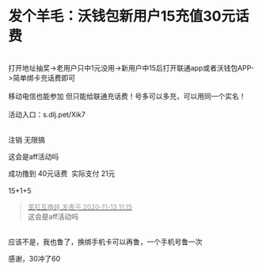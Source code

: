 # 发个羊毛：沃钱包新用户15充值30元话费


<br />
打开地址抽奖-&gt;老用户只中1元没用-&gt;新用户中15后打开联通app或者沃钱包APP-&gt;简单绑卡充话费即可<br />
<br />
移动电信也能参加 但只能给联通充话费！号多可以多充，可以用同一个实名！<br />
<br />
活动入口：s.dlj.pet/Xik7<br />
<br />
<img id="aimg_YPYG6" onclick="zoom(this, this.src, 0, 0, 0)" class="zoom" src="https://img.520029.xyz/imgs/2020/11/7af46b16f826dd5b.png" onmouseover="img_onmouseoverfunc(this)" onload="thumbImg(this)" border="0" alt="" />

注销 无限搞<img id="aimg_vmsfd" onclick="zoom(this, this.src, 0, 0, 0)" class="zoom" src="https://cdn.jsdelivr.net/gh/hishis/forum-master/public/images/patch.gif" onmouseover="img_onmouseoverfunc(this)" onload="thumbImg(this)" border="0" alt="" />

这会是aff活动吗<br />


成功撸到 40元话费&nbsp;&nbsp;实际支付 21元<br />
<br />
15+1+5

<div class="quote"><blockquote><font size="2"><a href="https://www.hostloc.com/forum.php?mod=redirect&amp;goto=findpost&amp;pid=9447588&amp;ptid=766146" target="_blank"><font color="#999999">茎肛互撸娃 发表于 2020-11-13 11:15</font></a></font><br />
这会是aff活动吗</blockquote></div><br />
应该不是，我也鲁了，换绑手机卡可以再鲁，一个手机号鲁一次

感谢，30冲了60
